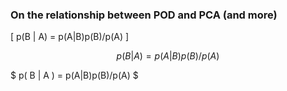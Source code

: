 ### On the relationship between POD and PCA (and more)

\[ p(B | A) = p(A|B)p(B)/p(A) \]

$$ p(B|A) = p(A|B)p(B)/p(A) $$

$ p( B | A ) = p(A|B)p(B)/p(A) $
